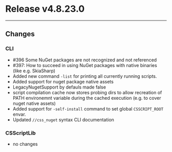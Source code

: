 # Release v4.8.23.0

---

## Changes

### CLI
- #396 Some NuGet packages are not recognized and not referenced
- #397: How to succeed in using NuGet packages with native binaries (like e.g. SkiaSharp)
- Added new command `-list` for printing all currently running scripts.
- Added support for nuget package native assets
- LegacyNugetSupport by defauls made false
- script compilation cache now stores probing dirs to allow recreation of PATH environemnt variable during the cached execution (e.g. to cover nuget native assets)
- Added support for `-self-install` command to set global `CSSCRIPT_ROOT` envar.
- Updated `//css_nuget` syntax CLI documentation


### CSScriptLib
- no changes
